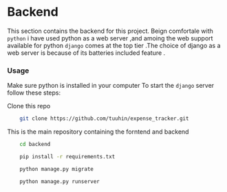 # Backend 
This section contains the backend for this project.
Beign comfortale with `python` i have used python as a web server ,and amoing the web support available for python `django` comes at the top tier .The choice of django as a web server is because of its batteries included feature .

### Usage
Make sure python is installed in your computer 
To start the `django` server follow these steps:

Clone this repo 
```bash
    git clone https://github.com/tuuhin/expense_tracker.git
```
This is the main repository containing the forntend and backend 
```bash
    cd backend 
```
```bash
    pip install -r requirements.txt
```
```bash
    python manage.py migrate
```
```bash
    python manage.py runserver 
```